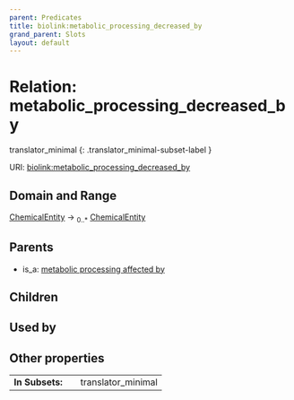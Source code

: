 ```yaml
---
parent: Predicates
title: biolink:metabolic_processing_decreased_by
grand_parent: Slots
layout: default
---
```


# Relation: metabolic_processing_decreased_by

translator_minimal
{: .translator_minimal-subset-label }




URI: [biolink:metabolic_processing_decreased_by](https://w3id.org/biolink/vocab/metabolic_processing_decreased_by)

## Domain and Range

[ChemicalEntity](ChemicalEntity.md) ->  <sub>0..\*</sub> [ChemicalEntity](ChemicalEntity.md)

## Parents

 *  is_a: [metabolic processing affected by](metabolic_processing_affected_by.md)

## Children


## Used by


## Other properties

|  |  |  |
| --- | --- | --- |
| **In Subsets:** | | translator_minimal |


